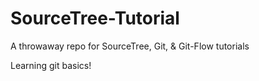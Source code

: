 SourceTree-Tutorial
===================

A throwaway repo for SourceTree, Git, &amp; Git-Flow tutorials

Learning git basics!
